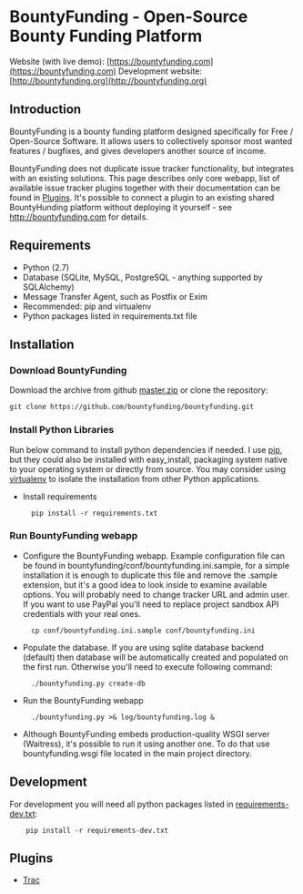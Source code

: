 BountyFunding - Open-Source Bounty Funding Platform
===================================
Website (with live demo): [https://bountyfunding.com](https://bountyfunding.com) 
Development website: [http://bountyfunding.org](http://bountyfunding.org)

Introduction
------------
BountyFunding is a bounty funding platform designed specifically for Free / Open-Source Software. It allows users to collectively sponsor most wanted features / bugfixes, and gives developers another source of income. 

BountyFunding does not duplicate issue tracker functionality, but integrates with an existing solutions. This page describes only core webapp, list of available issue tracker plugins together with their documentation can be found in [Plugins](#plugins). It's possible to connect a plugin to an existing shared BountyHunding platform without deploying it yourself - see http://bountyfunding.com for details.
 
Requirements
------------
* Python (2.7)
* Database (SQLite, MySQL, PostgreSQL - anything supported by SQLAlchemy)
* Message Transfer Agent, such as Postfix or Exim
* Recommended: pip and virtualenv
* Python packages listed in requirements.txt file

Installation
------------

### Download BountyFunding
Download the archive from github [master.zip](https://github.com/bountyfunding/bountyfunding/archive/master.zip) or clone the repository:
	
	git clone https://github.com/bountyfunding/bountyfunding.git

### Install Python Libraries
Run below command to install python dependencies if needed. I use [pip](http://www.pip-installer.org), but they could also be installed with easy_install, packaging system native to your operating system or directly from source. You may consider using [virtualenv](http://www.virtualenv.org) to isolate the installation from other Python applications.

* Install requirements

		pip install -r requirements.txt

### Run BountyFunding webapp

* Configure the BountyFunding webapp. Example configuration file can be found in bountyfunding/conf/bountyfunding.ini.sample, for a simple installation it is enough to duplicate this file and remove the .sample extension, but it's a good idea to look inside to examine available options. You will probably need to change tracker URL and admin user. If you want to use PayPal you'll need to replace project sandbox API credentials with your real ones. 

		cp conf/bountyfunding.ini.sample conf/bountyfunding.ini

* Populate the database. If you are using sqlite database backend (default) then database will be automatically created and populated on the first run. Otherwise you'll need to execute following command:

		./bountyfunding.py create-db

* Run the BountyFunding webapp

		./bountyfunding.py >& log/bountyfunding.log &

* Although BountyFunding embeds production-quality WSGI server (Waitress), it's possible to run it using another one. To do that use bountyfunding.wsgi file located in the main project directory.

Development
-----------
For development you will need all python packages listed in [requirements-dev.txt](requirements-dev.txt):
	
		pip install -r requirements-dev.txt

Plugins
-------
* [Trac](plugin/trac/README.md) 
